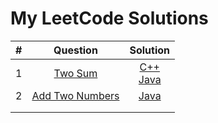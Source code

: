 # My LeetCode Solutions

| # | Question    | Solution    |
| :---:   | :---: | :---: |
| 1 | [Two Sum](https://leetcode.com/problems/two-sum/)   | [C++](./C++/1.cpp) <br/> [Java](./Java/1.java)  |
| 2 | [Add Two Numbers](https://leetcode.com/problems/add-two-numbers/) | [Java](./Java/2.java) | 
|  |  |  | 
|  |  |  | 
